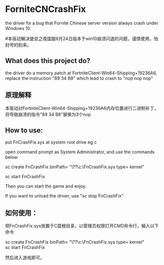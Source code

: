 # ForniteCNCrashFix
the driver fix a bug that Fornite Chinese server version always crash under Windows 10.

#本驱动解决堡垒之夜国服8月24日版本于win10崩溃闪退的问题，谨慎使用，怕封号的别来。

## What does this project do?
the driver do a memory patch at FortniteClient-Win64-Shipping+19236A6, replace the instruction "89 34 B8" which lead to crash to "nop nop nop"

## 原理解释
本驱动对FortniteClient-Win64-Shipping+19236A6内存位置进行二进制补丁，将导致崩溃的指令"89 34 B8"替换为3个nop

## How to use:
put FnCrashFix.sys at system root drive eg c  

open command prompt as System Administrator, and use the commands below  

sc create FnCrashFix binPath= "\\??\\c:\FnCrashFix.sys type= kernel"  

sc start FnCrashFix  

Then you can start the game and enjoy.  

If you want to unload the driver, use "sc stop FnCrashFix"  


## 如何使用：
把FnCrashFix.sys放置于C盘根目录，以管理员权限打开CMD命令行，输入以下命令  

sc create FnCrashFix binPath= "\\??\\c:\FnCrashFix.sys type= kernel"  
sc start FnCrashFix  

然后进入游戏即可。
